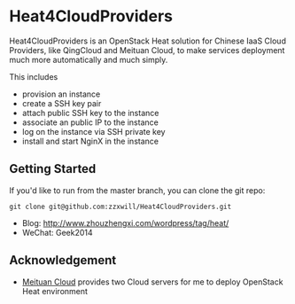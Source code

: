 # Heat4CloudProviders
Heat4CloudProviders is an OpenStack Heat solution for Chinese IaaS Cloud Providers, like QingCloud and Meituan Cloud, to 
make services deployment much more automatically and much simply. 

This includes
* provision an instance
* create a SSH key pair
* attach public SSH key to the instance
* associate an public IP to the instance
* log on the instance via SSH private key
* install and start NginX in the instance

Getting Started
---------------

If you'd like to run from the master branch, you can clone the git repo:

    git clone git@github.com:zzxwill/Heat4CloudProviders.git


* Blog: http://www.zhouzhengxi.com/wordpress/tag/heat/
* WeChat: Geek2014

Acknowledgement
---------------

* [Meituan Cloud](https://mos.meituan.com/) provides two Cloud servers for me to deploy OpenStack Heat environment
